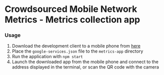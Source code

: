 # Crowdsourced Mobile Network Metrics - Metrics collection app

### Usage

1. Download the development client to a mobile phone from [here](https://expo.dev/accounts/ermiyaa/projects/metrics-app/builds/160c3a0f-3d45-4d28-9136-351c2a0c643b)
2. Place the `google-services.json` file to the `metrics-app` directory
3. Run the application with `npm start`
4. Launch the downloaded app from the mobile phone and connect to the address displayed in the terminal, or scan the QR code with the camera
